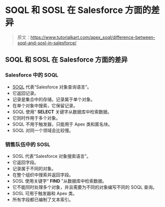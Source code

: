 # SOQL 和 SOSL 在 Salesforce 方面的差异

> 原文：<https://www.tutorialkart.com/apex_soql/difference-between-soql-and-sosl-in-salesforce/>

## SOQL 和 SOSL 在 Salesforce 方面的差异

### Salesforce 中的 SOQL

*   [SOQL](https://www.tutorialkart.com/learn-apex-soql/) 代表“Salesforce 对象查询语言”。
*   它返回记录。
*   记录是集合中的存储。记录属于单个对象。
*   在单个对象中搜索，它保留记录。
*   SOQL 使用“ **SELECT** 关键字从数据库中检索数据。
*   它同时作用于多个对象。
*   SOQL 不用于触发器，只能用于 Apex 类和匿名块。
*   SOQL 对同一个领域会比较慢。

### 销售队伍中的 SOSL

*   SOSL 代表“Salesforce 对象搜索语言”。
*   它返回字段。
*   记录属于不同的对象。
*   在整个组织中搜索并返回字段。
*   SOSL 使用关键字“ **FIND** ”从数据库中检索数据。
*   它不能同时处理多个对象，并且需要为不同的对象编写不同的 SOQL 查询。
*   SOSL 可用于触发器和 Apex 类。
*   所有字段都已编制了文本索引。